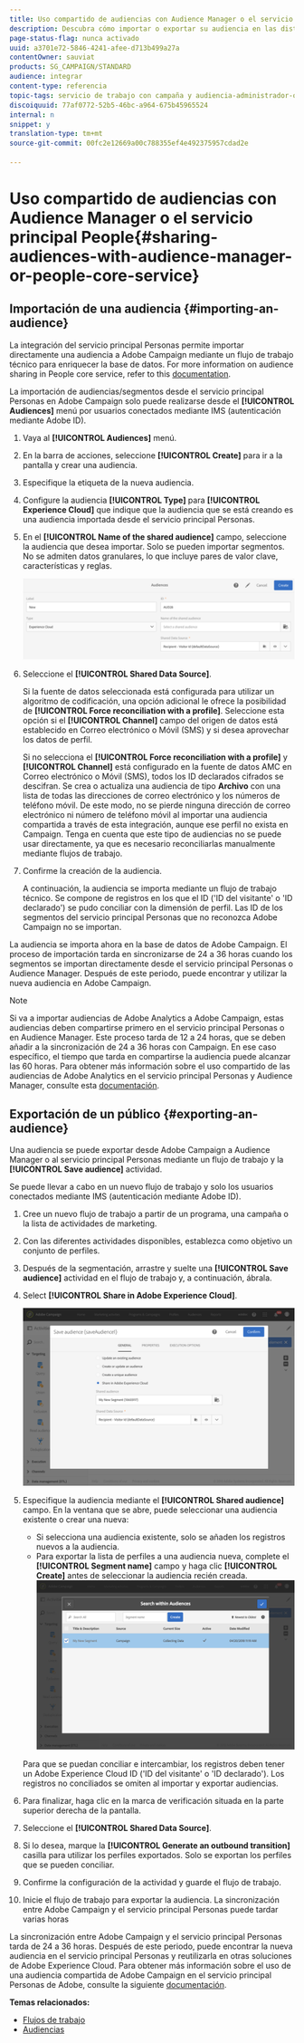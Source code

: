 ```yaml
---
title: Uso compartido de audiencias con Audience Manager o el servicio principal People
description: Descubra cómo importar o exportar su audiencia en las distintas soluciones de Adobe Experience Cloud.
page-status-flag: nunca activado
uuid: a3701e72-5846-4241-afee-d713b499a27a
contentOwner: sauviat
products: SG_CAMPAIGN/STANDARD
audience: integrar
content-type: referencia
topic-tags: servicio de trabajo con campaña y audiencia-administrador-o-personas-núcleo
discoiquuid: 77af0772-52b5-46bc-a964-675b45965524
internal: n
snippet: y
translation-type: tm+mt
source-git-commit: 00fc2e12669a00c788355ef4e492375957cdad2e

---
```



# Uso compartido de audiencias con Audience Manager o el servicio principal People{#sharing-audiences-with-audience-manager-or-people-core-service}

## Importación de una audiencia {#importing-an-audience}

La integración del servicio principal Personas permite importar directamente una audiencia a Adobe Campaign mediante un flujo de trabajo técnico para enriquecer la base de datos. For more information on audience sharing in People core service, refer to this [documentation](https://marketing.adobe.com/resources/help/en_US/mcloud/t_publish_audience_segment.html).

La importación de audiencias/segmentos desde el servicio principal Personas en Adobe Campaign solo puede realizarse desde el **[!UICONTROL Audiences]** menú por usuarios conectados mediante IMS (autenticación mediante Adobe ID).

1. Vaya al **[!UICONTROL Audiences]** menú.
1. En la barra de acciones, seleccione **[!UICONTROL Create]** para ir a la pantalla y crear una audiencia.
1. Especifique la etiqueta de la nueva audiencia.
1. Configure la audiencia **[!UICONTROL Type]** para **[!UICONTROL Experience Cloud]** que indique que la audiencia que se está creando es una audiencia importada desde el servicio principal Personas.
1. En el **[!UICONTROL Name of the shared audience]** campo, seleccione la audiencia que desea importar. Solo se pueden importar segmentos. No se admiten datos granulares, lo que incluye pares de valor clave, características y reglas.

   ![](assets/aam_import_audience.png)

1. Seleccione el **[!UICONTROL Shared Data Source]**.

   Si la fuente de datos seleccionada está configurada para utilizar un algoritmo de codificación, una opción adicional le ofrece la posibilidad de **[!UICONTROL Force reconciliation with a profile]**. Seleccione esta opción si el **[!UICONTROL Channel]** campo del origen de datos está establecido en Correo electrónico o Móvil (SMS) y si desea aprovechar los datos de perfil.

   Si no selecciona el **[!UICONTROL Force reconciliation with a profile]** y **[!UICONTROL Channel]** está configurado en la fuente de datos AMC en Correo electrónico o Móvil (SMS), todos los ID declarados cifrados se descifran. Se crea o actualiza una audiencia de tipo **Archivo** con una lista de todas las direcciones de correo electrónico y los números de teléfono móvil. De este modo, no se pierde ninguna dirección de correo electrónico ni número de teléfono móvil al importar una audiencia compartida a través de esta integración, aunque ese perfil no exista en Campaign. Tenga en cuenta que este tipo de audiencias no se puede usar directamente, ya que es necesario reconciliarlas manualmente mediante flujos de trabajo.

1. Confirme la creación de la audiencia.

   A continuación, la audiencia se importa mediante un flujo de trabajo técnico. Se compone de registros en los que el ID ('ID del visitante' o 'ID declarado') se pudo conciliar con la dimensión de perfil. Las ID de los segmentos del servicio principal Personas que no reconozca Adobe Campaign no se importan.

La audiencia se importa ahora en la base de datos de Adobe Campaign. El proceso de importación tarda en sincronizarse de 24 a 36 horas cuando los segmentos se importan directamente desde el servicio principal Personas o Audience Manager. Después de este periodo, puede encontrar y utilizar la nueva audiencia en Adobe Campaign.

>[!NOTE]
>
>Si va a importar audiencias de Adobe Analytics a Adobe Campaign, estas audiencias deben compartirse primero en el servicio principal Personas o en Audience Manager. Este proceso tarda de 12 a 24 horas, que se deben añadir a la sincronización de 24 a 36 horas con Campaign. En ese caso específico, el tiempo que tarda en compartirse la audiencia puede alcanzar las 60 horas. Para obtener más información sobre el uso compartido de las audiencias de Adobe Analytics en el servicio principal Personas y Audience Manager, consulte esta [documentación](https://marketing.adobe.com/resources/help/en_US/mcloud/t_publish_audience_segment.html).

## Exportación de un público {#exporting-an-audience}

Una audiencia se puede exportar desde Adobe Campaign a Audience Manager o al servicio principal Personas mediante un flujo de trabajo y la **[!UICONTROL Save audience]** actividad.

Se puede llevar a cabo en un nuevo flujo de trabajo y solo los usuarios conectados mediante IMS (autenticación mediante Adobe ID).

1. Cree un nuevo flujo de trabajo a partir de un programa, una campaña o la lista de actividades de marketing.
1. Con las diferentes actividades disponibles, establezca como objetivo un conjunto de perfiles.
1. Después de la segmentación, arrastre y suelte una **[!UICONTROL Save audience]** actividad en el flujo de trabajo y, a continuación, ábrala.
1. Select **[!UICONTROL Share in Adobe Experience Cloud]**.

   ![](assets/aam_save_audience_activity.png)

1. Especifique la audiencia mediante el **[!UICONTROL Shared audience]** campo. En la ventana que se abre, puede seleccionar una audiencia existente o crear una nueva:

   * Si selecciona una audiencia existente, solo se añaden los registros nuevos a la audiencia.
   * Para exportar la lista de perfiles a una audiencia nueva, complete el **[!UICONTROL Segment name]** campo y haga clic **[!UICONTROL Create]** antes de seleccionar la audiencia recién creada.
   ![](assets/aam_save_audience_segment_picker.png)

   Para que se puedan conciliar e intercambiar, los registros deben tener un Adobe Experience Cloud ID ('ID del visitante' o 'ID declarado'). Los registros no conciliados se omiten al importar y exportar audiencias.

1. Para finalizar, haga clic en la marca de verificación situada en la parte superior derecha de la pantalla.
1. Seleccione el **[!UICONTROL Shared Data Source]**.
1. Si lo desea, marque la **[!UICONTROL Generate an outbound transition]** casilla para utilizar los perfiles exportados. Solo se exportan los perfiles que se pueden conciliar.
1. Confirme la configuración de la actividad y guarde el flujo de trabajo.
1. Inicie el flujo de trabajo para exportar la audiencia. La sincronización entre Adobe Campaign y el servicio principal Personas puede tardar varias horas

La sincronización entre Adobe Campaign y el servicio principal Personas tarda de 24 a 36 horas. Después de este periodo, puede encontrar la nueva audiencia en el servicio principal Personas y reutilizarla en otras soluciones de Adobe Experience Cloud. Para obtener más información sobre el uso de una audiencia compartida de Adobe Campaign en el servicio principal Personas de Adobe, consulte la siguiente [documentación](https://marketing.adobe.com/resources/help/en_US/mcloud/t_audience_create.html).

**Temas relacionados:**

* [Flujos de trabajo](../../automating/using/workflow-data-and-processes.md)
* [Audiencias](../../audiences/using/about-audiences.md)

